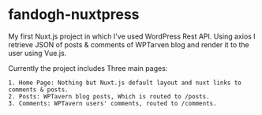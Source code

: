 # fandogh-nuxtpress
My first Nuxt.js project in which I've used WordPress Rest API.
Using axios I retrieve JSON of posts & comments of WPTarven blog and render it to the user using Vue.js.

Currently the project includes Three main pages:

    1. Home Page: Nothing but Nuxt.js default layout and nuxt links to comments & posts.
    2. Posts: WPTavern blog posts, Which is routed to /posts.
    3. Comments: WPTavern users' comments, routed to /comments.